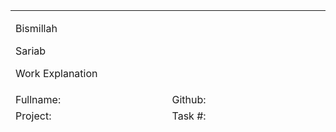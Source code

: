 <table style="height: 180px; margin-left: auto; margin-right: auto;" width="549">
<tbody>
<tr style="height: 110px;">
<td style="width: 130px; height: 110px;" colspan="4">
<p>Bismillah</p>
<p>Sariab</p>
<p>Work Explanation</p>
</td>
</tr>
<tr style="height: 18px;">
<td style="width: 130px; height: 18px;">Fullname:</td>
<td style="width: 130px; height: 18px;">&nbsp;</td>
<td style="width: 130px; height: 18px;">Github:</td>
<td style="width: 131px; height: 18px;">&nbsp;</td>
</tr>
<tr style="height: 18px;">
<td style="width: 130px; height: 18px;">Project:</td>
<td style="width: 130px; height: 18px;">&nbsp;</td>
<td style="width: 130px; height: 18px;">Task #:</td>
<td style="width: 131px; height: 18px;">&nbsp;</td>
</tr>
<tr style="height: 18px;">
<td style="width: 130px; height: 18px;">Abstract:</td>
<td style="width: 130px; height: 18px;" colspan="3">&nbsp;</td>
</tr>
<tr style="height: 141px;">
<td style="width: 130px; height: 141px;">Details:</td>
<td style="width: 130px; height: 141px;" colspan="3">&nbsp;</td>
</tr>
<tr style="height: 18px;">
<td style="width: 130px; height: 18px;">Project Manager Sign:</td>
<td style="width: 130px; height: 18px;">&nbsp;</td>
<td style="width: 130px; height: 18px;">Supervisor Sign:</td>
<td style="width: 131px; height: 18px;">&nbsp;</td>
</tr>
</tbody>
</table>